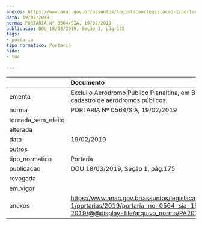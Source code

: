 ```yaml
---
anexos: https://www.anac.gov.br/assuntos/legislacao/legislacao-1/portarias/2019/portaria-no-0564-sia-19-02-2019/@@display-file/arquivo_norma/PA2019-0564.pdf
data: 19/02/2019
norma: PORTARIA Nº 0564/SIA, 19/02/2019
publicacao: DOU 18/03/2019, Seção 1, pág.175
tags:
- portaria
tipo_normatico: Portaria
hide: 
- toc 
 
---
```


|                    | Documento                                                                                                                                            |
|:-------------------|:-----------------------------------------------------------------------------------------------------------------------------------------------------|
| ementa             | Exclui o Aeródromo Público Planaltina, em Brasília/DF, do cadastro de aeródromos públicos.                                                           |
| norma              | PORTARIA Nº 0564/SIA, 19/02/2019                                                                                                                     |
| tornada_sem_efeito |                                                                                                                                                      |
| alterada           |                                                                                                                                                      |
| data               | 19/02/2019                                                                                                                                           |
| outros             |                                                                                                                                                      |
| tipo_normatico     | Portaria                                                                                                                                             |
| publicacao         | DOU 18/03/2019, Seção 1, pág.175                                                                                                                     |
| revogada           |                                                                                                                                                      |
| em_vigor           |                                                                                                                                                      |
| anexos             | https://www.anac.gov.br/assuntos/legislacao/legislacao-1/portarias/2019/portaria-no-0564-sia-19-02-2019/@@display-file/arquivo_norma/PA2019-0564.pdf |